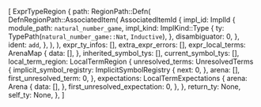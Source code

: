 [
    ExprTypeRegion {
        path: RegionPath::Defn(
            DefnRegionPath::AssociatedItem(
                AssociatedItemId {
                    impl_id: ImplId {
                        module_path: `natural_number_game`,
                        impl_kind: ImplKind::Type {
                            ty: TypePath(`natural_number_game::Nat`, `Inductive`),
                        },
                        disambiguator: 0,
                    },
                    ident: `add`,
                },
            ),
        ),
        expr_ty_infos: [],
        extra_expr_errors: [],
        expr_local_terms: ArenaMap {
            data: [],
        },
        inherited_symbol_tys: [],
        current_symbol_tys: [],
        local_term_region: LocalTermRegion {
            unresolved_terms: UnresolvedTerms {
                implicit_symbol_registry: ImplicitSymbolRegistry {
                    next: 0,
                },
                arena: [],
                first_unresolved_term: 0,
            },
            expectations: LocalTermExpectations {
                arena: Arena {
                    data: [],
                },
                first_unresolved_expectation: 0,
            },
        },
        return_ty: None,
        self_ty: None,
    },
]
